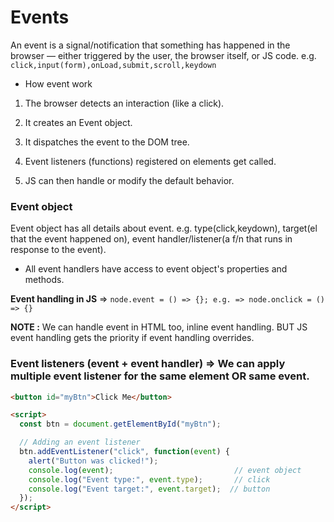 # Events

An event is a signal/notification that something has happened in the browser — either triggered by the user, the browser itself, or JS code. e.g. `click,input(form),onLoad,submit,scroll,keydown`

- How event work

1. The browser detects an interaction (like a click).

2. It creates an Event object.

3. It dispatches the event to the DOM tree.

4. Event listeners (functions) registered on elements get called.

5. JS can then handle or modify the default behavior.


### Event object

Event object has all details about event. e.g. type(click,keydown), target(el that the event happened on), event handler/listener(a f/n that runs in response to the event).

- All event handlers have access to event object's properties and methods. 
  
**Event handling in JS** => `node.event = () => {}; e.g. => node.onclick = () => {}` 

**NOTE :** We can handle event in HTML too, inline event handling. BUT JS event handling gets the priority if event handling overrides.

### Event listeners (event + event handler) => We can apply multiple event listener for the same element OR same event.

```html
<button id="myBtn">Click Me</button>

<script>
  const btn = document.getElementById("myBtn");

  // Adding an event listener
  btn.addEventListener("click", function(event) {
    alert("Button was clicked!");
    console.log(event);                           // event object
    console.log("Event type:", event.type);       // click
    console.log("Event target:", event.target);  // button
  });
</script>
```
